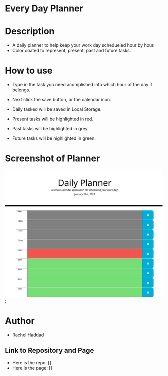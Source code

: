 # Every Day Planner

# Description

- A daily planner to help keep your work day schedueled hour by hour.
- Color coated to represent, present, past and future tasks.

# How to use

- Type in the task you need acomplished into which hour of the day it belongs.
- Next click the save button, or the calendar icon.
- Daily tasked will be saved in Local Storage.

- Present tasks will be highlighted in red.
- Past tasks will be highlighted in grey.
- Future tasks will be highlighted in green.

# Screenshot of Planner

![Screenshot of Planner](./assets/images/screenshotofplanner.png);

# Author

- Rachel Haddad

## Link to Repository and Page

- Here is the repo: []
- Here is the page: []
